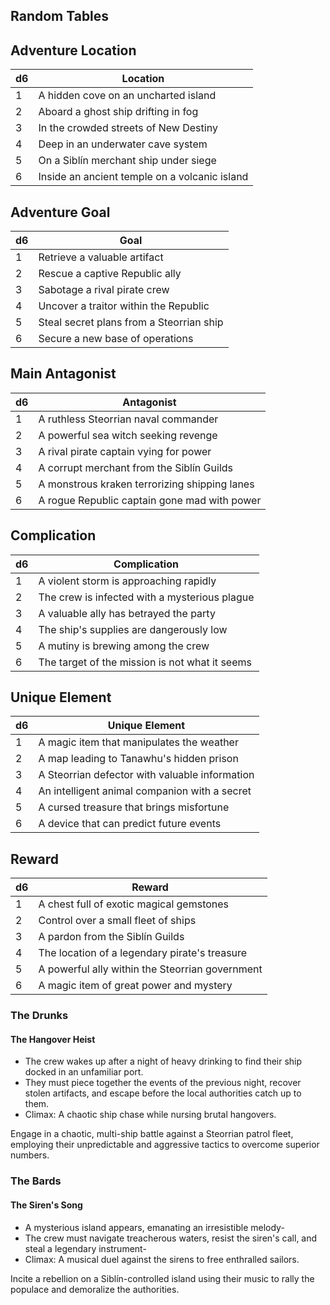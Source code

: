 ## Random Tables
## Adventure Location

| d6 | Location |
|----|----------|
| 1  | A hidden cove on an uncharted island |
| 2  | Aboard a ghost ship drifting in fog |
| 3  | In the crowded streets of New Destiny |
| 4  | Deep in an underwater cave system |
| 5  | On a Siblín merchant ship under siege |
| 6  | Inside an ancient temple on a volcanic island |

## Adventure Goal

| d6 | Goal |
|----|------|
| 1  | Retrieve a valuable artifact |
| 2  | Rescue a captive Republic ally |
| 3  | Sabotage a rival pirate crew |
| 4  | Uncover a traitor within the Republic |
| 5  | Steal secret plans from a Steorrian ship |
| 6  | Secure a new base of operations |

## Main Antagonist

| d6 | Antagonist |
|----|------------|
| 1  | A ruthless Steorrian naval commander |
| 2  | A powerful sea witch seeking revenge |
| 3  | A rival pirate captain vying for power |
| 4  | A corrupt merchant from the Siblín Guilds |
| 5  | A monstrous kraken terrorizing shipping lanes |
| 6  | A rogue Republic captain gone mad with power |

## Complication

| d6 | Complication |
|----|--------------|
| 1  | A violent storm is approaching rapidly |
| 2  | The crew is infected with a mysterious plague |
| 3  | A valuable ally has betrayed the party |
| 4  | The ship's supplies are dangerously low |
| 5  | A mutiny is brewing among the crew |
| 6  | The target of the mission is not what it seems |

## Unique Element

| d6 | Unique Element |
|----|----------------|
| 1  | A magic item that manipulates the weather |
| 2  | A map leading to Tanawhu's hidden prison |
| 3  | A Steorrian defector with valuable information |
| 4  | An intelligent animal companion with a secret |
| 5  | A cursed treasure that brings misfortune |
| 6  | A device that can predict future events |

## Reward

| d6  | Reward                                          |
| --- | ----------------------------------------------- |
| 1   | A chest full of exotic magical gemstones        |
| 2   | Control over a small fleet of ships             |
| 3   | A pardon from the Siblín Guilds                 |
| 4   | The location of a legendary pirate's treasure   |
| 5   | A powerful ally within the Steorrian government |
| 6   | A magic item of great power and mystery         |

### The Drunks

#### The Hangover Heist
- The crew wakes up after a night of heavy drinking to find their ship docked in an unfamiliar port.
- They must piece together the events of the previous night, recover stolen artifacts, and escape before the local authorities catch up to them.
- Climax: A chaotic ship chase while nursing brutal hangovers.

Engage in a chaotic, multi-ship battle against a Steorrian patrol fleet, employing their unpredictable and aggressive tactics to overcome superior numbers.
### The Bards 
#### The Siren's Song
- A mysterious island appears, emanating an irresistible melody-
- The crew must navigate treacherous waters, resist the siren's call, and steal a legendary instrument-
- Climax: A musical duel against the sirens to free enthralled sailors.

Incite a rebellion on a Siblín-controlled island using their music to rally the populace and demoralize the authorities.